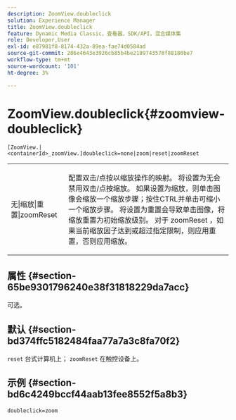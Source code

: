```yaml
---
description: ZoomView.doubleclick
solution: Experience Manager
title: ZoomView.doubleclick
feature: Dynamic Media Classic，查看器，SDK/API，混合媒体集
role: Developer,User
exl-id: e87981f8-8174-432a-89ea-fae74d0584ad
source-git-commit: 206e4643e3926cb85b4be2189743578f88180be7
workflow-type: tm+mt
source-wordcount: '101'
ht-degree: 3%

---
```


# ZoomView.doubleclick{#zoomview-doubleclick}

`[ZoomView.|<containerId>_zoomView.]doubleclick=none|zoom|reset|zoomReset`

<table id="table_E314540D347D47699C04EB80D20C0721"> 
 <tbody> 
  <tr> 
   <td colname="col1"> <p> <span class="codeph"> 无|缩放|重置|zoomReset  </span> </p> </td> 
   <td colname="col2"> <p> 配置双击/点按以缩放操作的映射。 将设置为<span class="codeph">无</span>会禁用双击/点按缩放。 如果设置为<span class="codeph">缩放</span>，则单击图像会缩放一个缩放步骤；按住CTRL并单击可缩小一个缩放步骤。 将设置为<span class="codeph">重置</span>会导致单击图像，将缩放重置为初始缩放级别。 对于<span class="codeph"> zoomReset </span>，如果当前缩放因子达到或超过指定限制，则应用重置，否则应用缩放。 </p> </td> 
  </tr> 
 </tbody> 
</table>

## 属性 {#section-65be9301796240e38f31818229da7acc}

可选。

## 默认 {#section-bd374ffc5182484faa77a7a3c8fa70f2}

`reset` 台式计算机上； `zoomReset` 在触控设备上。

## 示例 {#section-bd6c4249bccf44aab13fee8552f5a8b3}

`doubleclick=zoom`
